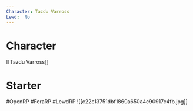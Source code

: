 ```yaml
---
Character: Tazdu Varross
Lewd:  No
---
```

# Character
[[Tazdu Varross]]

# Starter


#OpenRP #FeraRP #LewdRP
![[c22c13751dbf1860a650a4c90917c4fb.jpg]]